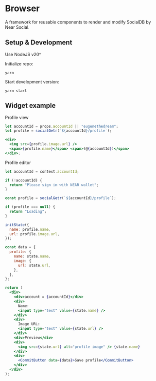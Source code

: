 # Browser

A framework for reusable components to render and modify SocialDB by Near Social.

## Setup & Development

Use NodeJS v20^

Initialize repo:

```
yarn
```

Start development version:

```
yarn start
```

## Widget example

Profile view

```jsx
let accountId = props.accountId || "eugenethedream";
let profile = socialGetr(`${accountId}/profile`);

<div>
  <img src={profile.image.url} />
  <span>{profile.name}</span> <span>(@{accountId})</span>
</div>;
```

Profile editor

```jsx
let accountId = context.accountId;

if (!accountId) {
  return "Please sign in with NEAR wallet";
}

const profile = socialGetr(`${accountId}/profile`);

if (profile === null) {
  return "Loading";
}

initState({
  name: profile.name,
  url: profile.image.url,
});

const data = {
  profile: {
    name: state.name,
    image: {
      url: state.url,
    },
  },
};

return (
  <div>
    <div>account = {accountId}</div>
    <div>
      Name:
      <input type="text" value={state.name} />
    </div>
    <div>
      Image URL:
      <input type="text" value={state.url} />
    </div>
    <div>Preview</div>
    <div>
      <img src={state.url} alt="profile image" /> {state.name}
    </div>
    <div>
      <CommitButton data={data}>Save profile</CommitButton>
    </div>
  </div>
);
```
